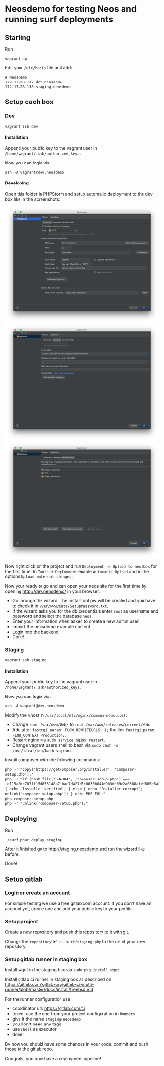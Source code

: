 # Neosdemo for testing Neos and running surf deployments

## Starting

Run
   
    vagrant up
    
Edit your `/etc/hosts` file and add:

    # Neosdemo
    172.17.28.137 dev.neosdemo
    172.17.28.138 staging.neosdemo    
    
## Setup each box

### Dev

    vagrant ssh dev
    
#### Installation

Append your public key to the vagrant user in `/home/vagrant/.ssh/authorized_keys`.

Now you can login via:
   
    ssh -A vagrant@dev.neosdemo
    
#### Developing

Open this folder in PHPStorm and setup automatic deployment to the dev box like in the screenshots:

![Deployment Config](Documentation/DeploymentScreen.png "Deployment Config")
![Mapping Config](Documentation/MappingScreen.png "Mapping Config")
![Excluded Paths Config](Documentation/ExcludedPathsScreen.png "Excluded Paths Config")

Now right click on the project and run `Deployment -> Upload to neosbox` for the first time.
In `Tools` -> `Deployment` enable `Automatic Upload` and in the options `Upload external changes`.

Now your ready to go and can open your neos site for the first time by opening http://dev.neosdemo/ in your browser.

* Go through the wizard. The install tool pw will be created and you have to check it in `/var/www/Data/SetupPassword.txt`. 
* If the wizard asks you for the db credentials enter `root` as username and password and select the database `neos`.
* Enter your information when asked to create a new admin user.
* Import the neosdemo example content
* Login into the backend
* Done!
    
### Staging 
    
    vagrant ssh staging
    
#### Installation

Append your public key to the vagrant user in `/home/vagrant/.ssh/authorized_keys`.

Now you can login via:
   
    ssh -A vagrant@dev.neosdemo
    
Modify the vhost in `/usr/local/etc/nginx/common-neos.conf`:
    
* Change `root /var/www/Web/` to `root /var/www/releases/current/Web`.
* Add after `fastcgi_param  FLOW_REWRITEURLS  1;` the line `fastcgi_param FLOW_CONTEXT Production;`.
* Restart nginx via `sudo service nginx restart`.
* Change vagrant users shell to bash via `sudo chsh -s /usr/local/bin/bash vagrant`.

Install composer with the following commands:

    php -r "copy('https://getcomposer.org/installer', 'composer-setup.php');"
    php -r "if (hash_file('SHA384', 'composer-setup.php') === 'e115a8dc7871f15d853148a7fbac7da27d6c0030b848d9b3dc09e2a0388afed865e6a3d6b3c0fad45c48e2b5fc1196ae') { echo 'Installer verified'; } else { echo 'Installer corrupt'; unlink('composer-setup.php'); } echo PHP_EOL;"
    php composer-setup.php
    php -r "unlink('composer-setup.php');"
    
## Deploying

Run

    ./surf.phar deploy staging

After it finished go to http://staging.neosdemo and run the wizard like before.

Done!

## Setup gitlab

### Login or create an account

For simple testing we use a free gitlab.com account.
If you don't have an account yet, create one and add your public key to your profile.

### Setup project

Create a new repository and push this repository to it with git.

Change the `repositoryUrl` in `.surf/staging.php` to the url of your new repository.

### Setup gitlab runner in staging box

Install wget in the staging box via `sudo pkg install wget`.

Install gitlab ci runner in staging box as described on https://gitlab.com/gitlab-org/gitlab-ci-multi-runner/blob/master/docs/install/freebsd.md.

For the runner configuration use 

* coordinator url: https://gitlab.com/ci
* token: use the one from your project configuration in `Runners`
* give it the name `staging-neosdemo`
* you don't need any tags
* use `shell` as executor
* done!

By now you should have some changes in your code, commit and push those to the gitlab repo.

Congrats, you now have a deployment pipeline!
